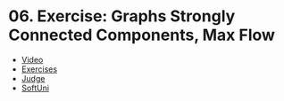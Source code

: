 # 06. Exercise: Graphs Strongly Connected Components, Max Flow
- [Video](https://www.youtube.com/watch?v=oWnfX4lCDBI "Video")
- [Exercises](https://drive.google.com/file/d/111aljQJ9_nIhsg6vuno9sqjB5oIKzz5e/view?usp=sharing "Exercises")
- [Judge](https://judge.softuni.bg/Contests/Compete/Index/2582#0 "Judge")
- [SoftUni](https://softuni.bg/trainings/3186/algorithms-advanced-with-c-sharp-january-2021#lesson-19904 "SoftUni")
